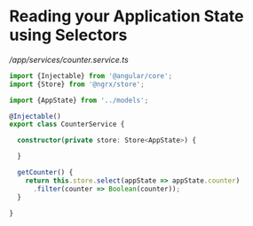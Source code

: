 # Reading your Application State using Selectors

_/app/services/counter.service.ts_
```typescript
import {Injectable} from '@angular/core';
import {Store} from '@ngrx/store';

import {AppState} from '../models';

@Injectable()
export class CounterService {

  constructor(private store: Store<AppState>) {

  }

  getCounter() {
    return this.store.select(appState => appState.counter)
      .filter(counter => Boolean(counter));
  }

}
```